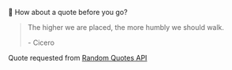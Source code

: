 📣 How about a quote before you go?

> The higher we are placed, the more humbly we should walk.
>
> <p>- Cicero</p>

Quote requested from [Random Quotes API](https://github.com/lukePeavey/quotable)
